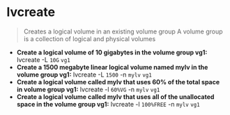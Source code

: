 # lvcreate
> Creates a logical volume in an existing volume group
> A volume group is a collection of logical and physical volumes
- **Create a logical volume of 10 gigabytes in the volume group vg1:**
lvcreate -L `10G` `vg1`
- **Create a 1500 megabyte linear logical volume named mylv in the volume group vg1:**
lvcreate -L `1500` -n `mylv` `vg1`
- **Create a logical volume called mylv that uses 60% of the total space in volume group vg1:**
lvcreate -l `60%VG` -n `mylv` `vg1`
- **Create a logical volume called mylv that uses all of the unallocated space in the volume group vg1:**
lvcreate -l `100%FREE` -n `mylv` `vg1`
